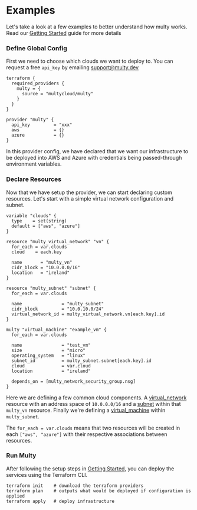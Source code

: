 # Examples

Let's take a look at a few examples to better understand how multy works. Read our [Getting Started](getting-started) guide for more details

### Define Global Config

First we need to choose which clouds we want to deploy to. You can request a free `api_key` by emailing support@multy.dev

```hcl
terraform {
  required_providers {
    multy = {
      source = "multycloud/multy"
    }
  }
}

provider "multy" {
  api_key         = "xxx"
  aws             = {}
  azure           = {}
}
```

In this provider config, we have declared that we want our infrastructure to be deployed into AWS and Azure with credentials being passed-through environment variables.

### Declare Resources

Now that we have setup the provider, we can start declaring custom resources. Let's start with a simple virtual
network configuration and subnet.

```hcl
variable "clouds" {
  type    = set(string)
  default = ["aws", "azure"]
}

resource "multy_virtual_network" "vn" {
  for_each = var.clouds
  cloud    = each.key

  name       = "multy_vn"
  cidr_block = "10.0.0.0/16"
  location   = "ireland"
}

resource "multy_subnet" "subnet" {
  for_each = var.clouds

  name               = "multy_subnet"
  cidr_block         = "10.0.10.0/24"
  virtual_network_id = multy_virtual_network.vn[each.key].id
}

multy "virtual_machine" "example_vm" {
  for_each = var.clouds
 
  name               = "test_vm"
  size               = "micro"
  operating_system   = "linux"
  subnet_id          = multy_subnet.subnet[each.key].id
  cloud              = var.cloud
  location           = "ireland"

  depends_on = [multy_network_security_group.nsg]
}
```

Here we are defining a few common cloud components. A [virtual_network](#) resource with
an address space of `10.0.0.0/16` and a [subnet](#) within that `multy_vn` resource. Finally
we're defining a [virtual_machine](#) within `multy_subnet`.

The `for_each = var.clouds` means that two resources will be created in each `["aws", "azure"]` with their respective associations between resources.

### Run Multy

After following the setup steps in [Getting Started](getting-started), you can deploy the services using the Terraform CLI.

```hcl
terraform init    # download the terraform providers 
terraform plan    # outputs what would be deployed if configuration is applied
terraform apply   # deploy infrastructure
```
